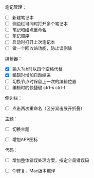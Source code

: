笔记管理：
- [ ] 新建笔记本
- [ ] 侧边栏可同时打开多个笔记本
- [ ] 笔记和结点重命名
- [ ] 笔记顺序
- [ ] 启动时打开上次笔记本
- [ ] 做一个回收站功能，防止误删除

编辑器：
- [x] 输入Tab时以四个空格代替
- [x] 编辑时增加自动缩进
- [ ] 切换节点时保留上一次的编辑位置
- [ ] 编辑时的快捷键 ctrl-s  ctrl-f

侧边栏：
- [ ] 点击两次重命名（区分双击展开折叠）

主题：
- [ ] 切换主题
- [ ] 增加APP图标


代码：
- [ ] 增加整体错误处理方案，指定全局错误码
- [ ] CI修复，Mac版本编译

